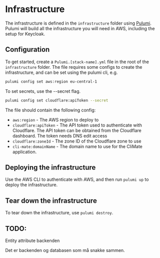 # Infrastructure

The infrastructure is defined in the `infrastructure` folder using [Pulumi](https://www.pulumi.com/).
Pulumi will build all the infrastructure you will need in AWS, including the setup for Keycloak.

## Configuration

To get started, create a `Pulumi.[stack-name].yml` file in the root of the `infrastructure` folder. The file requires some configs to create the infrastructure, and can be set using the pulumi cli, e.g.

```bash
pulumi config set aws:region eu-central-1
```

To set secrets, use the --secret flag.

```bash
pulumi config set cloudflare:apiToken --secret
```

The file should contain the following config:

- `aws:region` - The AWS region to deploy to
- `cloudflare:apiToken` - The API token used to authenticate with Cloudflare. The API token can be obtained from the Cloudflare dashboard. The token needs DNS edit access
- `cloudflare:zoneId` - The zone ID of the Cloudflare zone to use
- `cli-mate:domainName` - The domain name to use for the CliMate application.

## Deploying the infrastructure

Use the AWS CLI to authenticate with AWS, and then run `pulumi up` to deploy the infrastructure.

## Tear down the infrastructure

To tear down the infrastructure, use `pulumi destroy`.

## TODO:

Entity attribute backenden

Det er backenden og databasen som må snakke sammen.
